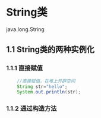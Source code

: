 
# String类
java.long.String 
## 1.1 String类的两种实例化
### 1.1.1 直接赋值
```java
	//直接赋值，在堆上开辟空间
	String str="hello";
	System.out.println(str);
```
### 1.1.2 通过构造方法
